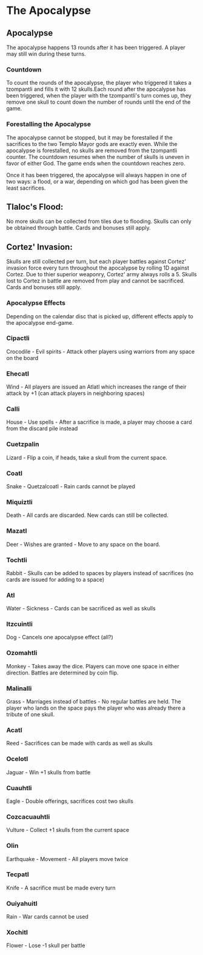 # The Apocalypse 

## Apocalypse

The apocalypse happens 13 rounds after it has been triggered. A player may still win during these turns. 

### Countdown 

To count the rounds of the apocalypse, the player who triggered it takes a tzompantli and fills it with 12 skulls.Each round after the apocalypse has been triggered, when the player with the tzompantli's turn comes up, they remove one skull to count down the number of rounds until the end of the game. 

### Forestalling the Apocalypse

The apocalypse cannot be stopped, but it may be forestalled if the sacrifices to the two Templo Mayor gods are exactly even. While the apocalypse is forestalled, no skulls are removed from the tzompantli counter. The countdown resumes when the number of skulls is uneven in favor of either God. The game ends when the countdown reaches zero. 

Once it has been triggered, the apocalypse will always happen in one of two ways: a flood, or a war, depending on which god has been given the least sacrifices. 

## Tlaloc's Flood:

No more skulls can be collected from tiles due to flooding. Skulls can only be obtained through battle. Cards and bonuses still apply. 

## Cortez' Invasion:

Skulls are still collected per turn, but each player battles against Cortez' invasion force every turn throughout the apocalypse by rolling 1D against Cortez. Due to thier superior weaponry, Cortez' army always rolls a 5. Skulls lost to Cortez in battle are removed from play and cannot be sacrificed. Cards and bonuses still apply. 

### Apocalypse Effects

Depending on the calendar disc that is picked up, different effects apply to the apocalypse end-game. 

### Cipactli

Crocodile - Evil spirits - Attack other players using warriors from any space on the board

### Ehecatl

Wind - All players are issued an Atlatl which increases the range of their attack by +1 (can attack players in neighboring spaces)

### Calli

House - Use spells -  After a sacrifice is made, a player may choose a card from the discard pile instead

### Cuetzpalin

Lizard - Flip a coin, if heads, take a skull from the current space. 

### Coatl

Snake - Quetzalcoatl - Rain cards cannot be played 

### Miquiztli

Death - All cards are discarded. New cards can still be collected. 

### Mazatl

Deer - Wishes are granted - Move to any space on the board.

### Tochtli

Rabbit - Skulls can be added to spaces by players instead of sacrifices (no cards are issued for adding to a space)

### Atl

Water - Sickness - Cards can be sacrificed as well as skulls 

### Itzcuintli

Dog - Cancels one apocalypse effect (all?)

### Ozomahtli

Monkey - Takes away the dice. Players can move one space in either direction. Battles are determined by coin flip. 

### Malinalli

Grass - Marriages instead of battles - No regular battles are held. The player who lands on the space pays the player who was  already there a tribute of one skull. 

### Acatl

Reed - Sacrifices can be made with cards as well as skulls 

### Ocelotl

Jaguar - Win +1 skulls from battle

### Cuauhtli

Eagle - Double offerings, sacrifices cost two skulls 

### Cozcacuauhtli

Vulture - Collect +1 skulls from the current space 

### Olin

Earthquake - Movement - All players move twice

### Tecpatl

Knife - A sacrifice must be made every turn 

### Ouiyahuitl

Rain - War cards cannot be used 

### Xochitl

Flower - Lose -1 skull per battle

